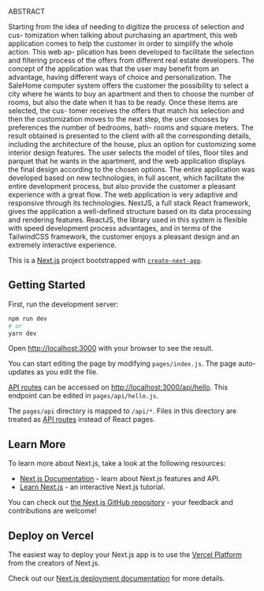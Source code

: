 
ABSTRACT


Starting from the idea of needing to digitize the process of selection and cus- tomization when talking about purchasing an apartment, this web application comes to help the customer in order to simplify the whole action. This web ap- plication has been developed to facilitate the selection and filtering process of the offers from different real estate developers. The concept of the application was that the user may benefit from an advantage, having different ways of choice and personalization.
The SaleHome computer system offers the customer the possibility to select a city where he wants to buy an apartment and then to choose the number of rooms, but also the date when it has to be ready. Once these items are selected, the cus- tomer receives the offers that match his selection and then the customization moves to the next step, the user chooses by preferences the number of bedrooms, bath- rooms and square meters. The result obtained is presented to the client with all the corresponding details, including the architecture of the house, plus an option for customizing some interior design features. The user selects the model of tiles, floor tiles and parquet that he wants in the apartment, and the web application displays the final design according to the chosen options.
The entire application was developed based on new technologies, in full ascent, which facilitate the entire development process, but also provide the customer a pleasant experience with a great flow. The web application is very adaptive and responsive through its technologies. NextJS, a full stack React framework, gives the application a well-defined structure based on its data processing and rendering features. ReactJS, the library used in this system is flexible with speed development process advantages, and in terms of the TailwindCSS framework, the customer enjoys a pleasant design and an extremely interactive experience.




This is a [Next.js](https://nextjs.org/) project bootstrapped with [`create-next-app`](https://github.com/vercel/next.js/tree/canary/packages/create-next-app).

## Getting Started

First, run the development server:

```bash
npm run dev
# or
yarn dev
```

Open [http://localhost:3000](http://localhost:3000) with your browser to see the result.

You can start editing the page by modifying `pages/index.js`. The page auto-updates as you edit the file.

[API routes](https://nextjs.org/docs/api-routes/introduction) can be accessed on [http://localhost:3000/api/hello](http://localhost:3000/api/hello). This endpoint can be edited in `pages/api/hello.js`.

The `pages/api` directory is mapped to `/api/*`. Files in this directory are treated as [API routes](https://nextjs.org/docs/api-routes/introduction) instead of React pages.

## Learn More

To learn more about Next.js, take a look at the following resources:

- [Next.js Documentation](https://nextjs.org/docs) - learn about Next.js features and API.
- [Learn Next.js](https://nextjs.org/learn) - an interactive Next.js tutorial.

You can check out [the Next.js GitHub repository](https://github.com/vercel/next.js/) - your feedback and contributions are welcome!

## Deploy on Vercel

The easiest way to deploy your Next.js app is to use the [Vercel Platform](https://vercel.com/new?utm_medium=default-template&filter=next.js&utm_source=create-next-app&utm_campaign=create-next-app-readme) from the creators of Next.js.

Check out our [Next.js deployment documentation](https://nextjs.org/docs/deployment) for more details.
